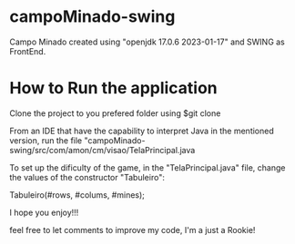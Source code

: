 # campoMinado-swing
Campo Minado created using "openjdk 17.0.6 2023-01-17" and SWING as FrontEnd.


# How to Run the application

Clone the project to you prefered folder using $git clone

From an IDE that have the capability to interpret Java in the mentioned version, run
the file "campoMinado-swing/src/com/amon/cm/visao/TelaPrincipal.java

To set up the dificulty of the game, in the "TelaPrincipal.java" file, change the values of the constructor "Tabuleiro":

Tabuleiro(#rows, #colums, #mines);


I hope you enjoy!!!


feel free to let comments to improve my code, I'm a just a Rookie!
